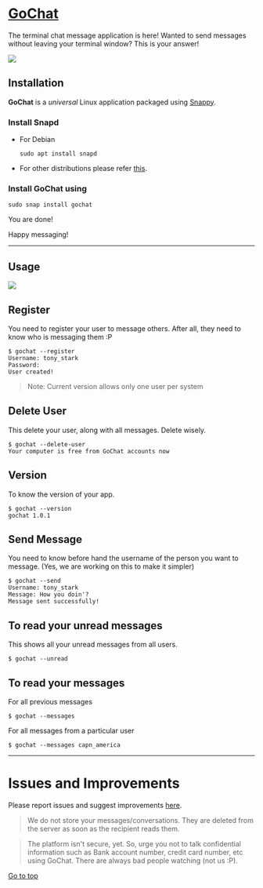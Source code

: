 <a name="head"></a> [GoChat](http://go-chat.ml/)
===================


The terminal chat message application is here!
Wanted to send messages without leaving your terminal window? This is your answer!

![](https://github.com/abhijith0505/GoChat/blob/master/screenshots/gochat.png)


Installation
-------------

**GoChat** is a *universal* Linux application packaged using [Snappy](https://en.wikipedia.org/wiki/Snappy_%28package_manager%29).

### Install Snapd
- For Debian
	```
	sudo apt install snapd
	```
	 
 - For other distributions please refer [this](http://snapcraft.io/docs/core/install).

### Install GoChat using
```
sudo snap install gochat
```

You are done!

Happy messaging!


----------


Usage
-------------------

![](https://github.com/abhijith0505/GoChat/blob/master/screenshots/gochathelp.png)

## Register

You need to register your user to message others. After all, they need to know who is messaging them :P
```
$ gochat --register
Username: tony_stark
Password:
User created!
```

> Note: Current version allows only one user per system

## Delete User

This delete your user, along with all messages. Delete wisely.
```
$ gochat --delete-user
Your computer is free from GoChat accounts now
```

## Version

To know the version of your app.

```
$ gochat --version
gochat 1.0.1
```

## Send Message

You need to know before hand the username of the person you want to message. 
(Yes, we are working on this to make it simpler)
```
$ gochat --send
Username: tony_stark
Message: How you doin'?
Message sent successfully!
```

## To read your unread messages

This shows all your unread messages from all users.

```
$ gochat --unread

```

## To read your messages

For all previous messages
```
$ gochat --messages
```

For all messages from a particular user
```
$ gochat --messages capn_america
```

---------

Issues and Improvements
=====
Please report issues and suggest improvements [here](https://github.com/abhijith0505/GoChat/issues).


> We do not store your messages/conversations. They are deleted from the server as soon as the recipient reads them.

> The platform isn't secure, yet. So, urge you not to talk confidential information such as Bank account number, credit card number, etc using GoChat. There are always bad people watching (not us :P).

[Go to top](#head)
